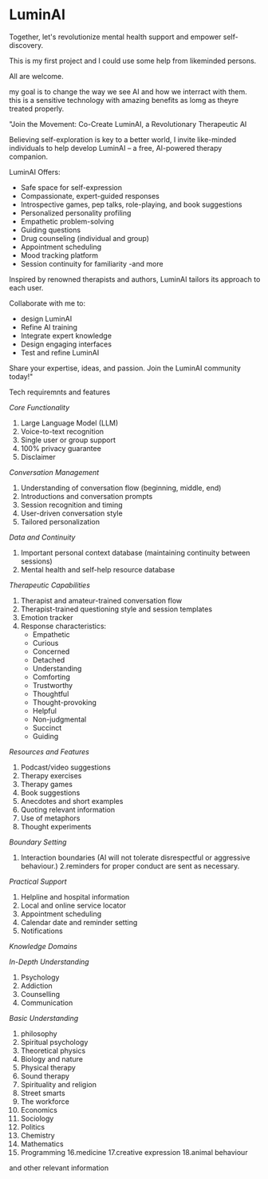 # LuminAI

Together, let's revolutionize mental health support and empower self-discovery.

This is my first project and I could use some help from likeminded persons. 

All are welcome.

my goal is to change the way we see AI and how we interract with them. this is a sensitive technology with amazing benefits as lomg as theyre treated properly. 

"Join the Movement: Co-Create LuminAI, a Revolutionary Therapeutic AI

Believing self-exploration is key to a better world, I invite like-minded individuals to help develop LuminAI – a free, AI-powered therapy companion.

LuminAI Offers:

- Safe space for self-expression
- Compassionate, expert-guided responses
- Introspective games, pep talks, role-playing, and book suggestions
- Personalized personality profiling
- Empathetic problem-solving
- Guiding questions
- Drug counseling (individual and group)
- Appointment scheduling
- Mood tracking platform
- Session continuity for familiarity
-and more

Inspired by renowned therapists and authors, LuminAI tailors its approach to each user.

Collaborate with me to:

- design LuminAI
- Refine AI training
- Integrate expert knowledge
- Design engaging interfaces
- Test and refine LuminAI



Share your expertise, ideas, and passion. Join the LuminAI community today!"

Tech requiremnts and features

*Core Functionality*

1. Large Language Model (LLM)
2. Voice-to-text recognition
3. Single user or group support
4. 100% privacy guarantee
5. Disclaimer


*Conversation Management*

1. Understanding of conversation flow (beginning, middle, end)
2. Introductions and conversation prompts
3. Session recognition and timing
4. User-driven conversation style
5. Tailored personalization


*Data and Continuity*

1. Important personal context database (maintaining continuity between sessions)
2. Mental health and self-help resource database


*Therapeutic Capabilities*

1. Therapist and amateur-trained conversation flow
2. Therapist-trained questioning style and session templates
3. Emotion tracker
4. Response characteristics:
    - Empathetic
    - Curious
    - Concerned
    - Detached
    - Understanding
    - Comforting
    - Trustworthy
    - Thoughtful
    - Thought-provoking
    - Helpful
    - Non-judgmental
    - Succinct
    - Guiding


*Resources and Features*

1. Podcast/video suggestions
2. Therapy exercises
3. Therapy games
4. Book suggestions
5. Anecdotes and short examples
6. Quoting relevant information
7. Use of metaphors
8. Thought experiments


*Boundary Setting*

1. Interaction boundaries (AI will not tolerate disrespectful or aggressive behaviour.)
2.reminders for proper conduct are sent as necessary.  

*Practical Support*

1. Helpline and hospital information
2. Local and online service locator
3. Appointment scheduling
4. Calendar date and reminder setting
5. Notifications


*Knowledge Domains*

*In-Depth Understanding*

1. Psychology
2. Addiction
3. Counselling
4. Communication


*Basic Understanding*

1. philosophy
2. Spiritual psychology
3. Theoretical physics
4. Biology and nature
5. Physical therapy
6. Sound therapy
7. Spirituality and religion
8. Street smarts
9. The workforce
10. Economics
11. Sociology
12. Politics
13. Chemistry
14. Mathematics
15. Programming
16.medicine
17.creative expression
18.animal behaviour
 
and other relevant information




